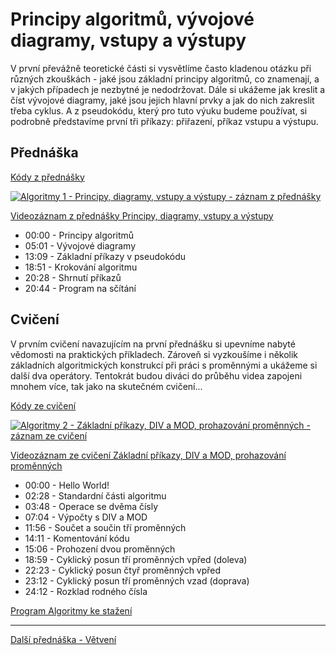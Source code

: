 # Principy algoritmů, vývojové diagramy, vstupy a výstupy

V první převážně teoretické části si vysvětlíme často kladenou otázku při různých zkouškách - jaké jsou základní principy algoritmů, co znamenají, a v jakých případech je nezbytné je nedodržovat. Dále si ukážeme jak kreslit a číst vývojové diagramy, jaké jsou jejich hlavní prvky a jak do nich zakreslit třeba cyklus. A z pseudokódu, který pro tuto výuku budeme používat, si podrobně představíme první tři příkazy: přiřazení, příkaz vstupu a výstupu.

## Přednáška

[Kódy z přednášky](https://github.com/PetrVobornik/prednasky/tree/master/Algoritmy/01-Principy/prednaska)

[![Algoritmy 1 - Principy, diagramy, vstupy a výstupy - záznam z přednášky](https://img.youtube.com/vi/eo9Jq5ALHD4/0.jpg)](https://www.youtube.com/watch?v=eo9Jq5ALHD4&list=PLxTqV9i8bnb-BL7IhBCQ3qgXA0TRDg_JT)

[Videozáznam z přednášky Principy, diagramy, vstupy a výstupy](https://youtu.be/eo9Jq5ALHD4)

* 00:00 - Principy algoritmů
* 05:01 - Vývojové diagramy
* 13:09 - Základní příkazy v pseudokódu
* 18:51 - Krokování algoritmu
* 20:28 - Shrnutí příkazů
* 20:44 - Program na sčítání


## Cvičení

V prvním cvičení navazujícím na první přednášku si upevníme nabyté vědomosti na praktických příkladech. Zároveň si vyzkoušíme i několik základních algoritmických konstrukcí při práci s proměnnými a ukážeme si další dva operátory. Tentokrát budou diváci do průběhu videa zapojeni mnohem více, tak jako na skutečném cvičení...

[Kódy ze cvičení](https://github.com/PetrVobornik/prednasky/tree/master/Algoritmy/01-Principy/cviceni)

[![Algoritmy 2 - Základní příkazy, DIV a MOD, prohazování proměnných - záznam ze cvičení](https://img.youtube.com/vi/fNLOg6ZnaOY/0.jpg)](https://www.youtube.com/watch?v=fNLOg6ZnaOY&list=PLxTqV9i8bnb-BL7IhBCQ3qgXA0TRDg_JT)

[Videozáznam ze cvičení Základní příkazy, DIV a MOD, prohazování proměnných](https://youtu.be/fNLOg6ZnaOY)

* 00:00 - Hello World!
* 02:28 - Standardní části algoritmu
* 03:48 - Operace se dvěma čísly
* 07:04 - Výpočty s DIV a MOD
* 11:56 - Součet a součin tří proměnných
* 14:11 - Komentování kódu
* 15:06 - Prohození dvou proměnných
* 18:59 - Cyklický posun tří proměnných vpřed (doleva)
* 22:23 - Cyklický posun čtyř proměnných vpřed
* 23:12 - Cyklický posun tří proměnných vzad (doprava)
* 24:12 - Rozklad rodného čísla

[Program Algoritmy ke stažení](https://github.com/PetrVobornik/prednasky/tree/master/Algoritmy/Program/)

---

[Další přednáška - Větvení](https://github.com/PetrVobornik/prednasky/tree/master/Algoritmy/02-Vetveni-a-cykly)
